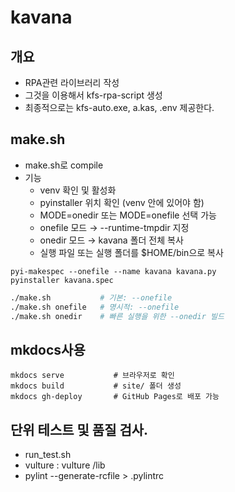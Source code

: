 # kavana

## 개요

- RPA관련 라이브러리 작성
- 그것을 이용해서 kfs-rpa-script 생성
- 최종적으로는 kfs-auto.exe, a.kas, .env  제공한다.

## make.sh

- make.sh로 compile
- 기능
  - venv 확인 및 활성화
  - pyinstaller 위치 확인 (venv 안에 있어야 함)
  - MODE=onedir 또는 MODE=onefile 선택 가능
  - onefile 모드 → --runtime-tmpdir 지정
  - onedir 모드 → kavana 폴더 전체 복사
  - 실행 파일 또는 실행 폴더를 $HOME/bin으로 복사

```shell
pyi-makespec --onefile --name kavana kavana.py
pyinstaller kavana.spec
```

```bash
./make.sh           # 기본: --onefile
./make.sh onefile   # 명시적: --onefile
./make.sh onedir    # 빠른 실행을 위한 --onedir 빌드
```

## mkdocs사용

```shell
mkdocs serve           # 브라우저로 확인
mkdocs build           # site/ 폴더 생성
mkdocs gh-deploy       # GitHub Pages로 배포 가능
```


## 단위 테스트 및 품질 검사.

- run_test.sh
- vulture  : vulture /lib
- pylint --generate-rcfile > .pylintrc
